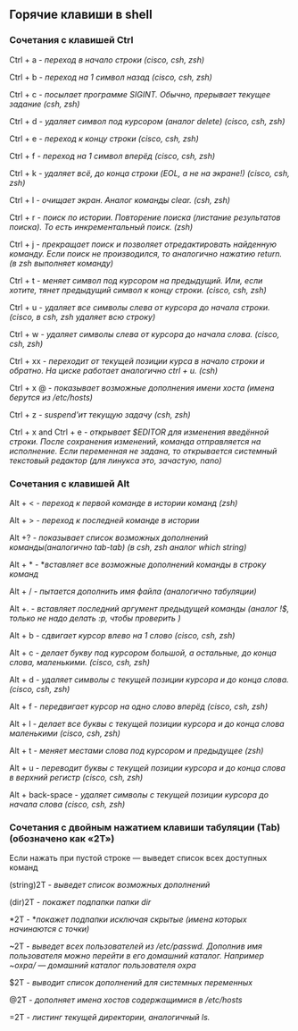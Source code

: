 ## Горячие клавиши в shell

### **Сочетания с клавишей Ctrl**

Ctrl + a - *переход в начало строки (cisco, csh, zsh)*

Ctrl + b - *переход на 1 символ назад (cisco, csh, zsh)*

Ctrl + c - *посылает программе SIGINT. Обычно, прерывает текущее задание (csh, zsh)*

Ctrl + d - *удаляет символ под курсором (аналог delete) (cisco, csh, zsh)*

Ctrl + e - *переход к концу строки (cisco, csh, zsh)*

Ctrl + f - *переход на 1 символ вперёд (cisco, csh, zsh)*

Ctrl + k - *удаляет всё, до конца строки (EOL, а не на экране!) (cisco, csh, zsh)*

Ctrl + l - *очищает экран. Аналог команды clear. (csh, zsh)*

Ctrl + r - *поиск по истории. Повторение поиска (листание результатов поиска). То есть инкрементальный поиск. (zsh)*

Ctrl + j - *прекращает поиск и позволяет отредактировать найденную команду. Если поиск не производился, то аналогично нажатию return. (в zsh выполняет команду)*

Ctrl + t - *меняет символ под курсором на предыдущий. Или, если хотите, тянет предыдущий символ к концу строки. (cisco, csh, zsh)*

Ctrl + u - *удаляет все символы слева от курсора до начала строки. (cisco, в csh, zsh удаляет всю строку)*

Ctrl + w - *удаляет символы слева от курсора до начала слова. (cisco, csh, zsh)*

Ctrl + xx - *переходит от текущей позиции курса в начало строки и обратно. На циске работает аналогично ctrl + u. (csh)*

Ctrl + x @ - *показывает возможные дополнения имени хоста (имена берутся из /etc/hosts)*

Ctrl + z - *suspend'ит текущую задачу (csh, zsh)*

Ctrl + x and Ctrl + e - *открывает $EDITOR для изменения введённой строки. После сохранения изменений, команда отправляется на исполнение. Если переменная не задана, то открывается системный текстовый редактор (для линукса это, зачастую, nano)*


### **Сочетания с клавишей Alt**

Alt + < - *переход к первой команде в истории команд (zsh)*

Alt + > - *переход к последней команде в истории*

Alt +? - *показывает список возможных дополнений команды(аналогично tab-tab) (в csh, zsh аналог which string)*

Alt + * - **вставляет все возможные дополнений команды в строку команд*

Alt + / - *пытается дополнить имя файла (аналогично табуляции)*

Alt +. - *вставляет последний аргумент предыдущей команды (аналог !$, только не надо делать :p, чтобы проверить )*

Alt + b - *сдвигает курсор влево на 1 слово (cisco, csh, zsh)*

Alt + c - *делает букву под курсором большой, а остальные, до конца слова, маленькими. (cisco, csh, zsh)*

Alt + d - *удаляет символы с текущей позиции курсора и до конца слова. (cisco, csh, zsh)*

Alt + f - *передвигает курсор на одно слово вперёд (cisco, csh, zsh)*

Alt + l - *делает все буквы с текущей позиции курсора и до конца слова маленькими (cisco, csh, zsh)*

Alt + t - *меняет местами слова под курсором и предыдущее (zsh)*

Alt + u - *переводит буквы с текущей позиции курсора и до конца слова в верхний регистр (cisco, csh, zsh)*

Alt + back-space - *удаляет символы с текущей позиции курсора до начала слова (cisco, csh, zsh)*


### **Сочетания с двойным нажатием клавиши табуляции (Tab) (обозначено как «2Т»)**

Если нажать при пустой строке — выведет список всех доступных команд

(string)2T - *выведет список возможных дополнений*

(dir)2T - *покажет подпапки папки dir*

*2T - **покажет подпапки исключая скрытые (имена которых начинаются с точки)*

~2T - *выведет всех пользователей из /etc/passwd. Дополнив имя пользователя можно перейти в его домашний каталог. Например ~oxpa/ — домашний каталог пользователя oxpa*

$2T - *выводит список дополнений для системных переменных*

@2T - *дополняет имена хостов содержащимися в /etc/hosts*

=2T - *листинг текущей директории, аналогичный ls.*